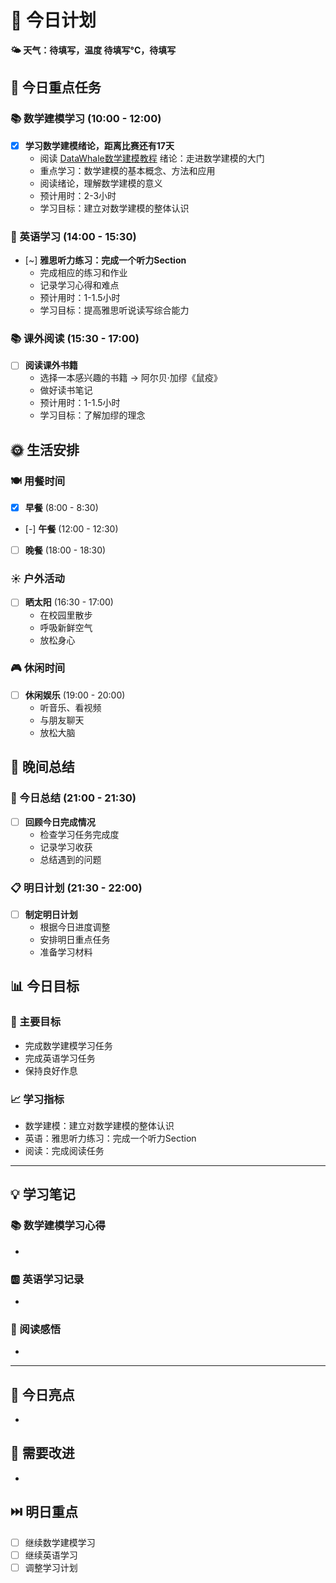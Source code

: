 # 📅 今日计划

**🌤️ 天气：待填写，温度 待填写°C，待填写**

## 🎯 今日重点任务

### 📚 数学建模学习 (10:00 - 12:00)
- [x] **学习数学建模绪论，距离比赛还有17天**
  - 阅读 [DataWhale数学建模教程](https://datawhalechina.github.io/intro-mathmodel/#/) 绪论：走进数学建模的大门
  - 重点学习：数学建模的基本概念、方法和应用
  - 阅读绪论，理解数学建模的意义
  - 预计用时：2-3小时
  - 学习目标：建立对数学建模的整体认识

### 📖 英语学习 (14:00 - 15:30)
- [~] **雅思听力练习：完成一个听力Section**
  - 完成相应的练习和作业
  - 记录学习心得和难点
  - 预计用时：1-1.5小时
  - 学习目标：提高雅思听说读写综合能力

### 📚 课外阅读 (15:30 - 17:00)
- [ ] **阅读课外书籍**
  - 选择一本感兴趣的书籍 -> 阿尔贝·加缪《鼠疫》
  - 做好读书笔记
  - 预计用时：1-1.5小时
  - 学习目标：了解加缪的理念

## 🌞 生活安排

### 🍽️ 用餐时间
- [x] **早餐** (8:00 - 8:30)
- [-] **午餐** (12:00 - 12:30)
- [ ] **晚餐** (18:00 - 18:30)

### ☀️ 户外活动
- [ ] **晒太阳** (16:30 - 17:00)
  - 在校园里散步
  - 呼吸新鲜空气
  - 放松身心

### 🎮 休闲时间
- [ ] **休闲娱乐** (19:00 - 20:00)
  - 听音乐、看视频
  - 与朋友聊天
  - 放松大脑

## 🌙 晚间总结

### 📝 今日总结 (21:00 - 21:30)
- [ ] **回顾今日完成情况**
  - 检查学习任务完成度
  - 记录学习收获
  - 总结遇到的问题

### 📋 明日计划 (21:30 - 22:00)
- [ ] **制定明日计划**
  - 根据今日进度调整
  - 安排明日重点任务
  - 准备学习材料

## 📊 今日目标

### 🎯 主要目标
- 完成数学建模学习任务
- 完成英语学习任务
- 保持良好作息

### 📈 学习指标
- 数学建模：建立对数学建模的整体认识
- 英语：雅思听力练习：完成一个听力Section
- 阅读：完成阅读任务

---

## 💡 学习笔记

### 📚 数学建模学习心得
- 

### 🆎 英语学习记录
- 

### 📖 阅读感悟
- 

---

## 🌟 今日亮点
- 

## 🔄 需要改进
- 

## ⏭️ 明日重点
- [ ] 继续数学建模学习
- [ ] 继续英语学习
- [ ] 调整学习计划
